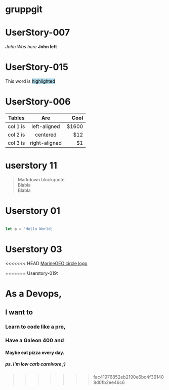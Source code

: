 
# gruppgit

# UserStory-007

*John Was here*
**John left**

# UserStory-015

This word is <mark style="background-color: lightblue">highlighted</mark>


# UserStory-006


| Tables   |      Are      |  Cool |
|----------|:-------------:|------:|
| col 1 is |  left-aligned | $1600 |
| col 2 is |    centered   |   $12 |
| col 3 is | right-aligned |    $1 |


# userstory 11
   > Markdown blockquote  
   > Blabla  
   > Blabla  


# Userstory 01

```js

let a = "Hello World;

```
# Userstory 03

<<<<<<< HEAD
[MarineGEO circle logo](/assets/img/MarineGEO_logo.png "MarineGEO logo")

=======
Userstory-019:
# As a Devops,
## I want to 
### Learn to code like a pro,
### Have a Galeon 400 and
#### Maybe eat pizza every day.
##### ps. I'm low carb carnivore ;) 
>>>>>>> fac41976852eb2190e6bc4f391408d0fb2ee46c6

